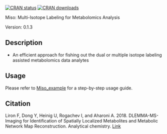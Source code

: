 [![CRAN status](http://www.r-pkg.org/badges/version/Miso)](https://cran.r-project.org/package=Miso) 
[![CRAN downloads](http://cranlogs.r-pkg.org/badges/grand-total/Miso)](https://cran.r-project.org/package=Miso)

Miso: Multi-Isotope Labeling for Metabolomics Analysis

Version: 0.1.3

## Description

- An efficient approach for fishing out the dual or multiple isotope labeling assisted metabolomics data analytes


## Usage

Please refer to [Miso_example](https://github.com/YonghuiDong/Miso_example) for a step-by-step usage guide.

## Citation

Liron F, Dong Y, Heinig U, Rogachev I, and Aharoni A. 2018. DLEMMA-MS-Imaging for Identification of Spatially Localized Metabolites and Metabolic Network Map Reconstruction. Analytical chemistry. [Link](https://pubs.acs.org/doi/10.1021/acs.analchem.8b01644)
